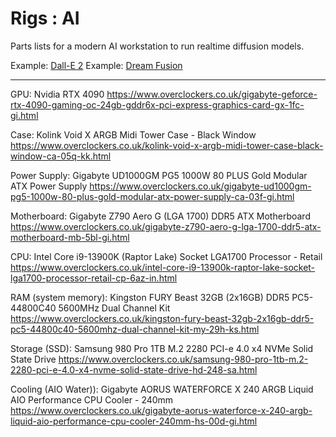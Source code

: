 # Rigs : AI

Parts lists for a modern AI workstation to run realtime diffusion models.

Example: [Dall-E 2](https://openai.com/dall-e-2/)
Example: [Dream Fusion](https://dreamfusion3d.github.io/index.html)

<hr>

GPU: Nvidia RTX 4090
https://www.overclockers.co.uk/gigabyte-geforce-rtx-4090-gaming-oc-24gb-gddr6x-pci-express-graphics-card-gx-1fc-gi.html

Case: Kolink Void X ARGB Midi Tower Case - Black Window
https://www.overclockers.co.uk/kolink-void-x-argb-midi-tower-case-black-window-ca-05q-kk.html

Power Supply: Gigabyte UD1000GM PG5 1000W 80 PLUS Gold Modular ATX Power Supply
https://www.overclockers.co.uk/gigabyte-ud1000gm-pg5-1000w-80-plus-gold-modular-atx-power-supply-ca-03f-gi.html

Motherboard: Gigabyte Z790 Aero G (LGA 1700) DDR5 ATX Motherboard
https://www.overclockers.co.uk/gigabyte-z790-aero-g-lga-1700-ddr5-atx-motherboard-mb-5bl-gi.html

CPU: Intel Core i9-13900K (Raptor Lake) Socket LGA1700 Processor - Retail
https://www.overclockers.co.uk/intel-core-i9-13900k-raptor-lake-socket-lga1700-processor-retail-cp-6az-in.html

RAM (system memory): Kingston FURY Beast 32GB (2x16GB) DDR5 PC5-44800C40 5600MHz Dual Channel Kit
https://www.overclockers.co.uk/kingston-fury-beast-32gb-2x16gb-ddr5-pc5-44800c40-5600mhz-dual-channel-kit-my-29h-ks.html

Storage (SSD): Samsung 980 Pro 1TB M.2 2280 PCI-e 4.0 x4 NVMe Solid State Drive
https://www.overclockers.co.uk/samsung-980-pro-1tb-m.2-2280-pci-e-4.0-x4-nvme-solid-state-drive-hd-248-sa.html

Cooling (AIO Water)): Gigabyte AORUS WATERFORCE X 240 ARGB Liquid AIO Performance CPU Cooler - 240mm
https://www.overclockers.co.uk/gigabyte-aorus-waterforce-x-240-argb-liquid-aio-performance-cpu-cooler-240mm-hs-00d-gi.html
